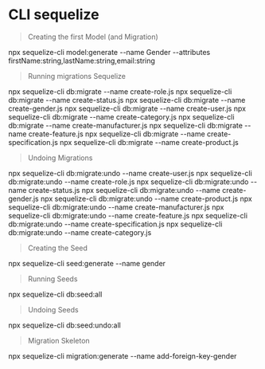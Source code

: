 # CLI sequelize

> Creating the first Model (and Migration)

npx sequelize-cli model:generate --name Gender --attributes firstName:string,lastName:string,email:string

> Running migrations Sequelize

npx sequelize-cli db:migrate --name create-role.js
npx sequelize-cli db:migrate --name create-status.js
npx sequelize-cli db:migrate --name create-gender.js
npx sequelize-cli db:migrate --name create-user.js
npx sequelize-cli db:migrate --name create-category.js
npx sequelize-cli db:migrate --name create-manufacturer.js
npx sequelize-cli db:migrate --name create-feature.js
npx sequelize-cli db:migrate --name create-specification.js
npx sequelize-cli db:migrate --name create-product.js

> Undoing Migrations

npx sequelize-cli db:migrate:undo --name create-user.js
npx sequelize-cli db:migrate:undo --name create-role.js
npx sequelize-cli db:migrate:undo --name create-status.js
npx sequelize-cli db:migrate:undo --name create-gender.js
npx sequelize-cli db:migrate:undo --name create-product.js
npx sequelize-cli db:migrate:undo --name create-manufacturer.js
npx sequelize-cli db:migrate:undo --name create-feature.js
npx sequelize-cli db:migrate:undo --name create-specification.js
npx sequelize-cli db:migrate:undo --name create-category.js

> Creating the Seed

npx sequelize-cli seed:generate --name gender

> Running Seeds

npx sequelize-cli db:seed:all

> Undoing Seeds

npx sequelize-cli db:seed:undo:all

> Migration Skeleton

npx sequelize-cli migration:generate --name add-foreign-key-gender